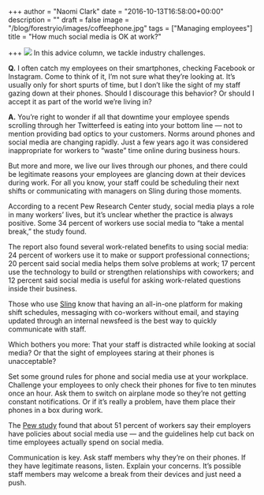 +++
author = "Naomi Clark"
date = "2016-10-13T16:58:00+00:00"
description = ""
draft = false
image = "/blog/forestryio/images/coffeephone.jpg"
tags = ["Managing employees"]
title = "How much social media is OK at work?"

+++
![](/blog/forestryio/images/coffeephone.jpg)
In this advice column, we tackle industry challenges. 

**Q.** I often catch my employees on their smartphones, checking Facebook or Instagram. Come to think of it, I’m not sure what they’re looking at. It’s usually only for short spurts of time, but I don’t like the sight of my staff gazing down at their phones. Should I discourage this behavior? Or should I accept it as part of the world we’re living in?


**A.** You’re right to wonder if all that downtime your employee spends scrolling through her Twitterfeed is eating into your bottom line — not to mention providing bad optics to your customers.
Norms around phones and social media are changing rapidly. Just a few years ago it was considered inappropriate for workers to “waste” time online during business hours.


But more and more, we live our lives through our phones, and there could be legitimate reasons your employees are glancing down at their devices during work. For all you know, your staff could be scheduling their next shifts or communicating with managers on Sling during those moments.


According to a recent Pew Research Center study, social media plays a role in many workers’ lives, but it’s unclear whether the practice is always positive. Some 34 percent of workers use social media to “take a mental break,” the study found.


The report also found several work-related benefits to using social media: 24 percent of workers use it to make or support professional connections; 20 percent said social media helps them solve problems at work; 17 percent use the technology to build or strengthen relationships with coworkers; and 12 percent said social media is useful for asking work-related questions inside their business.

Those who use [Sling](https://getsling.com) know that having an all-in-one platform for making shift schedules, messaging with co-workers without email, and staying updated through an internal newsfeed is the best way to quickly communicate with staff.


Which bothers you more: That your staff is distracted while looking at social media? Or that the sight of employees staring at their phones is unacceptable?


Set some ground rules for phone and social media use at your workplace. Challenge your employees to only check their phones for five to ten minutes once an hour. Ask them to switch on airplane mode so they’re not getting constant notifications. Or if it’s really a problem, have them place their phones in a box during work.


The [Pew study](http://www.pewinternet.org/2016/06/22/social-media-and-the-workplace/) found that about 51 percent of workers say their employers have policies about social media use — and the guidelines help cut back on time employees actually spend on social media.


Communication is key. Ask staff members why they’re on their phones. If they have legitimate reasons, listen. Explain your concerns. It’s possible staff members may welcome a break from their devices and just need a push.